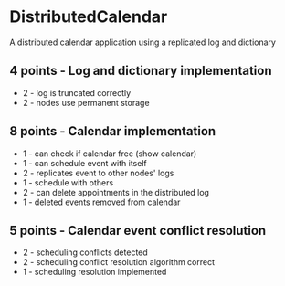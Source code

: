 # DistributedCalendar

A distributed calendar application using a replicated log and dictionary


## 4 points - Log and dictionary implementation
- 2 - log is truncated correctly
- 2 - nodes use permanent storage


## 8 points - Calendar implementation
- 1 - can check if calendar free (show calendar)
- 1 - can schedule event with itself
- 2 - replicates event to other nodes' logs
- 1 - schedule with others
- 2 - can delete appointments in the distributed log
- 1 - deleted events removed from calendar


## 5 points - Calendar event conflict resolution
- 2 - scheduling conflicts detected
- 2 - scheduling conflict resolution algorithm correct
- 1 - scheduling resolution implemented